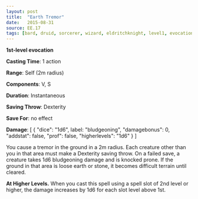 ```yaml
---
layout: post
title:  "Earth Tremor"
date:   2015-08-31
source: EE.17
tags: [bard, druid, sorcerer, wizard, eldritchknight, level1, evocation]
---
```


**1st-level evocation**

**Casting Time**: 1 action

**Range**: Self (2m radius)

**Components**: V, S

**Duration**: Instantaneous

**Saving Throw**: Dexterity

**Save For**: no effect

**Damage**: [ { "dice": "1d6", label: "bludgeoning", "damagebonus": 0, "addstat": false, "prof": false, "higherlevels": "1d6" } ]

You cause a tremor in the ground in a 2m radius. Each creature other than you in that area must make a Dexterity saving throw. On a failed save, a creature takes 1d6 bludgeoning damage and is knocked prone. If the ground in that area is loose earth or stone, it becomes difficult terrain until cleared.

**At Higher Levels.** When you cast this spell using a spell slot of 2nd level or higher, the damage increases by 1d6 for each slot level above 1st.
